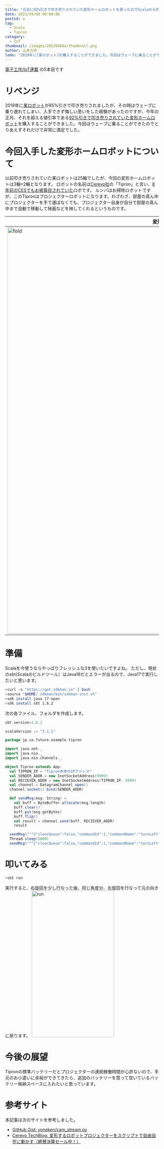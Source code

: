 ```yaml
---
title: "元日に92%引きで叩き売りされていた変形ホームロボットを買ったのでScalaから叩いてみた"
date: 2022/04/08 00:00:00
postid: a
tag:
  - Scala
  - Tipron
category:
  - IoT
thumbnail: /images/20220408a/thumbnail.png
author: 山本力世
lede: "2019年に[某ロボット]を購入することができました。今回はウェーブに乗ることができたのでとりあえずそれだけで非常に満足でした。以前叩き売りされていた某ロボットは25軸でしたが、今回の変形ホームロボットは3軸+2輪となります。ロボットの名前は[Cerevo社]ロボです。ルンバはお掃除ロボットですが、このTipronはプロジェクターロボットになります。わざわざ、部屋の真ん中にプロジェクターを手で運ばなくても、プロジェクター自身が自分で部屋の真ん中まで自動で移動して映画などを映してくれるというものです。"
---
```


[電子工作/IoT連載](/articles/20220404a/) の5本目です

# リベンジ

2019年に[某ロボット](https://www.google.com/search?q=%E3%83%97%E3%83%AA%E3%83%A1%E3%82%A4%E3%83%89AI)が85%引きで叩き売りされましたが、その時はウェーブに乗り遅れてしまい、入手できず悔しい思いをした経験があったのですが、今年の正月、それを超える値引率である[92%引きで叩き売りされていた変形ホームロボット](https://store.shopping.yahoo.co.jp/misaonet/cerevo-tipron.html)を購入することができました。今回はウェーブに乗ることができたのでとりあえずそれだけで非常に満足でした。

# 今回入手した変形ホームロボットについて

以前叩き売りされていた某ロボットは25軸でしたが、今回の変形ホームロボットは3軸+2輪となります。
ロボットの名前は[Cerevo社](https://cerevo.com/)の「Tipron」と言い、[6年前のCESでもお披露目されていた](https://info-blog.cerevo.com/2016/01/05/1712/)ロボです。
ルンバはお掃除ロボットですが、このTipronはプロジェクターロボットになります。わざわざ、部屋の真ん中にプロジェクターを手で運ばなくても、プロジェクター自身が自分で部屋の真ん中まで自動で移動して映画などを映してくれるというものです。

| 変形前 | 変形後 |
|--|--|
|<img src="/images/20220408a/fold.png" alt="fold" width="998" height="1331" loading="lazy">|<img src="/images/20220408a/extend.png" alt="extend" width="990" height="1320" loading="lazy">|

# 準備

Scalaを今使うならやっぱりフレッシュな3を使いたいですよね。
ただし、現状のsbt(Scalaのビルドツール）はJava18だとエラーが出るので、Java17で実行したいと思います。

```bash macOS/Linuxなどでの手順例
>curl -s "https://get.sdkman.io" | bash
>source "$HOME/.sdkman/bin/sdkman-init.sh"
>sdk install java 17-open
>sdk install sbt 1.6.2
```

次の各ファイル、フォルダを作成します。

```scala project/build.properties
sbt.version=1.6.2
```

```scala project.sbt
scalaVersion := "3.1.1"
```

```scala tipron.scala
package jp.co.future.example.tipron

import java.net._
import java.nio._
import java.nio.channels._

object Tipron extends App:
  val TIPRON_IP = "Tipron本体のIPアドレス"
  val SENDER_ADDR = new InetSocketAddress(9999)
  val RECIEVER_ADDR = new InetSocketAddress(TIPRON_IP, 9999)
  val channel = DatagramChannel.open()
  channel.socket().bind(SENDER_ADDR)

  def sendMsg(msg: String) =
    val buff = ByteBuffer.allocate(msg.length)
    buff.clear()
    buff.put(msg.getBytes)
    buff.flip()
    val result = channel.send(buff, RECIEVER_ADDR)
    result

  sendMsg("""{"clearQueue":false,"commandId":1,"commandName":"turnLeft","commandValue":"-90"}""")
  Thread.sleep(5000)
  sendMsg("""{"clearQueue":false,"commandId":1,"commandName":"turnLeft","commandValue":"90"}""")
```

# 叩いてみる

```bash
>sbt run
```

実行すると、右旋回を少し行なった後、同じ角度分、左旋回を行なって元の向きに戻ります。
<img src="/images/20220408a/run.gif" alt="run" width="270" height="480" loading="lazy">

# 今後の展望

Tipronの標準バッテリーだとプロジェクターの連続稼働時間が心許ないので、手元のお小遣いに余裕ができてきたら、追加のバッテリーを買って空いているバッテリー格納スペースに入れたいと思っています。

# 参考サイト

本記事は次のサイトを参考しました。

* [GitHub Gist: yoneken/cam_stream.py](https://gist.github.com/yoneken/03561a831344c08eda9a2f37a8d56bcb)
* [Cerevo TechBlog: 変形するロボットプロジェクターをスクリプトで自由自在に動かす（絶賛決算セール中！）](https://tech-blog.cerevo.com/archives/8795/)
